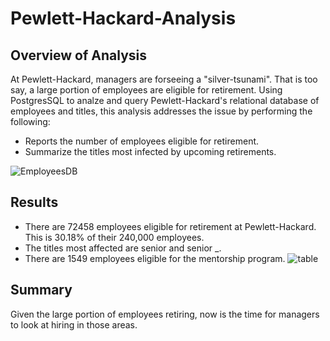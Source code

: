 # Pewlett-Hackard-Analysis

## Overview of Analysis
At Pewlett-Hackard, managers are forseeing a "silver-tsunami". That is too say, a large portion of employees are eligible for retirement. 
Using PostgresSQL to analze and query Pewlett-Hackard's relational database of employees and titles, this analysis addresses the issue by performing the following:

- Reports the number of employees eligible for retirement. 
- Summarize the titles most infected by upcoming retirements.

![EmployeesDB](https://user-images.githubusercontent.com/18197449/179368164-a31d8866-4184-4b7d-a2f8-86517897e4f3.png)


## Results
- There are 72458 employees eligible for retirement at Pewlett-Hackard. This is 30.18% of their 240,000 employees. 
- The titles most affected are senior and senior _. 
- There are 1549 employees eligible for the mentorship program. 
![table](https://user-images.githubusercontent.com/18197449/179368157-60845ec2-e12d-4de7-b356-e3c25efa1296.png)


## Summary
Given the large portion of employees retiring, now is the time for managers to look at hiring in those areas. 

